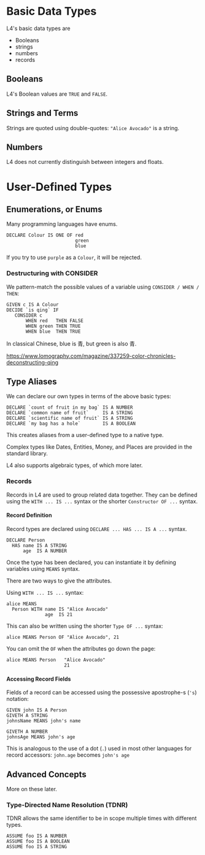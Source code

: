 # Basic Data Types

L4's basic data types are

- Booleans
- strings
- numbers
- records

## Booleans

L4's Boolean values are `TRUE` and `FALSE`.

## Strings and Terms

Strings are quoted using double-quotes: `"Alice Avocado"` is a string.

## Numbers

L4 does not currently distinguish between integers and floats.

# User-Defined Types

## Enumerations, or Enums

Many programming languages have enums.

```l4
DECLARE Colour IS ONE OF red
                         green
						 blue
```

If you try to use `purple` as a `Colour`, it will be rejected.

### Destructuring with CONSIDER

We pattern-match the possible values of a variable using `CONSIDER / WHEN / THEN`:

```l4
GIVEN c IS A Colour
DECIDE `is qing` IF
   CONSIDER c
       WHEN red   THEN FALSE
       WHEN green THEN TRUE
       WHEN blue  THEN TRUE
```

In classical Chinese, blue is 青, but green is also 青.

https://www.lomography.com/magazine/337259-color-chronicles-deconstructing-qing

## Type Aliases

We can declare our own types in terms of the above basic types:

```
DECLARE `count of fruit in my bag` IS A NUMBER
DECLARE `common name of fruit`     IS A STRING
DECLARE `scientific name of fruit` IS A STRING
DECLARE `my bag has a hole`        IS A BOOLEAN
```

This creates aliases from a user-defined type to a native type.

Complex types like Dates, Entities, Money, and Places are provided in the standard library.

L4 also supports algebraic types, of which more later.

### Records

Records in L4 are used to group related data together. They can be defined using the `WITH ... IS ...` syntax or the shorter `Constructor OF ...` syntax.

#### Record Definition

Record types are declared using `DECLARE ... HAS ... IS A ...` syntax.

```l4
DECLARE Person
  HAS name IS A STRING
      age  IS A NUMBER
```

Once the type has been declared, you can instantiate it by defining variables using `MEANS` syntax.

There are two ways to give the attributes.

Using `WITH ... IS ...` syntax:

```l4
alice MEANS
  Person WITH name IS "Alice Avocado"
              age  IS 21
```

This can also be written using the shorter `Type OF ...` syntax:

```l4
alice MEANS Person OF "Alice Avocado", 21
```

You can omit the `OF` when the attributes go down the page:

```l4
alice MEANS Person   "Alice Avocado"
                     21
```

#### Accessing Record Fields

Fields of a record can be accessed using the possessive apostrophe-s (`'s`) notation:

```l4
GIVEN john IS A Person
GIVETH A STRING
johnsName MEANS john's name

GIVETH A NUMBER
johnsAge MEANS john's age
```

This is analogous to the use of a dot (`.`) used in most other languages for record accessors: `john.age` becomes `john's age`

## Advanced Concepts

More on these later.

### Type-Directed Name Resolution (TDNR)

TDNR allows the same identifier to be in scope multiple times with different types.

```l4
ASSUME foo IS A NUMBER
ASSUME foo IS A BOOLEAN
ASSUME foo IS A STRING
```
